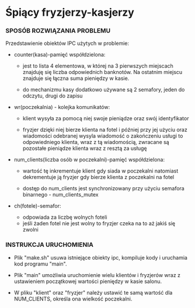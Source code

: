 # Śpiący fryzjerzy-kasjerzy

### SPOSÓB ROZWIĄZANIA PROBLEMU

Przedstawienie obiektów IPC użytych w problemie:

- counter(kasa)-pamięć współdzielona: 
  - jest to lista 4 elementowa, w której na 3 pierwszych miejscach znajduję się liczba odpowiednich banknotów. Na ostatnim miejscu znajduje się łączna suma pieniędzy w kasie.

  - do mechanizmu kasy dodatkowo używane są 2 semafory, jeden do odczytu, drugi do zapisu


- wr(poczekalnia) - kolejka komunikatów:
  - klient wysyła za pomocą niej swoje pieniądze oraz swój identyfikator

  - fryzjer dzięki niej bierze klienta na fotel i później przy jej użyciu oraz wiadomości odebranej wysyla wiadomość o zakończeniu usługi to odpowiedniego klienta, wraz z tą wiadomością, zwracane są pozostałe pieniądze klienta wraz z resztą za usługę

- num_clients(liczba osób w poczekalni)-pamięć współdzielona:
  - wartość tę inkrementuje klient gdy siada w poczekalni   natomiast dekrementuje ją fryzjer gdy bierze klienta z poczekalni na fotel

  - dostęp do num_clients jest synchronizowany przy użyciu semafora binarnego - num_clients_mutex

- ch(fotele)-semafor:
  - odpowiada za liczbę wolnych foteli
  - jeśli żaden fotel nie jest wolny to fryzjer czeka na to aż jakiś się zwolni


### INSTRUKCJA URUCHOMIENIA

 - Plik "make.sh" usuwa istniejące obiekty ipc, kompiluje kody i uruchamia kod programu "main".

 - Plik "main" umożliwia uruchomienie wielu klientów i fryzjerów wraz z ustawieniem początkowej wartości pieniędzy w kasie salonu.

 - W pliku "klient" oraz "fryzjer" należy ustawić te samą wartość dla NUM_CLIENTS, określa ona wielkość poczekalni.
